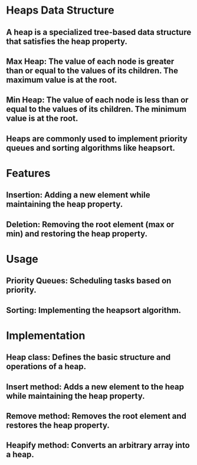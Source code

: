 # Heaps Data Structure
## A heap is a specialized tree-based data structure that satisfies the heap property. 

## Max Heap: The value of each node is greater than or equal to the values of its children. The maximum value is at the root.
## Min Heap: The value of each node is less than or equal to the values of its children. The minimum value is at the root.
## Heaps are commonly used to implement priority queues and sorting algorithms like heapsort.

# Features
## Insertion: Adding a new element while maintaining the heap property.
## Deletion: Removing the root element (max or min) and restoring the heap property.

# Usage
## Priority Queues: Scheduling tasks based on priority.
## Sorting: Implementing the heapsort algorithm.

# Implementation
## Heap class: Defines the basic structure and operations of a heap.
## Insert method: Adds a new element to the heap while maintaining the heap property.
## Remove method: Removes the root element and restores the heap property.
## Heapify method: Converts an arbitrary array into a heap.

